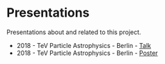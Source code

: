 # Presentations

Presentations about and related to this project.

* 2018 - TeV Particle Astrophysics - Berlin - [Talk](2018tevpa/slides.pdf)
* 2018 - TeV Particle Astrophysics - Berlin - [Poster](2018tevpa/poster.pdf)

